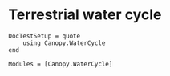 # Terrestrial water cycle

```@meta
DocTestSetup = quote
    using Canopy.WaterCycle
end
```

```@autodocs
Modules = [Canopy.WaterCycle]
```
